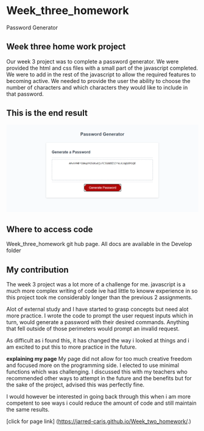 # Week_three_homework

Password Generator

## Week three home work project

Our week 3 project was to complete a password generator. We were provided the html and css files with a small part of the javascript completed. We were to add in the rest of the javascript to allow the required features to becoming active. We needed to provide the user the ability to choose the number of characters and which characters they would like to include in that password.

## This is the end result

![Password Generator](Assets/PwGenerator.PNG)

## Where to access code

Week_three_homework git hub page. All docs are available in the Develop folder

## My contribution

The week 3 project was a lot more of a challenge for me. javascript is a much more complex writing of code ive had little to knoww experience in so this project took me considerably longer than the previous 2 assignments.

Alot of external study and I have started to grasp concepts but need alot more practice. I wrote the code to prompt the user request inputs which in turn, would generate a password with their desired commands. Anything that fell outside of those perimeters would prompt an invalid request.

As difficult as i found this, it has changed the way i looked at things and i am excited to put this to more practice in the future.

**explaining my page**
My page did not allow for too much creative freedom and focused more on the programming side. I elected to use minimal functions which was challenging. I discussed this with my teachers who recommended other ways to attempt in the future and the benefits but for the sake of the project, advised this was perfectly fine.

I would however be interested in going back through this when i am more competent to see ways i could reduce the amount of code and still maintain the same results.

[click for page link] (https://jarred-caris.github.io/Week_two_homework/.)
